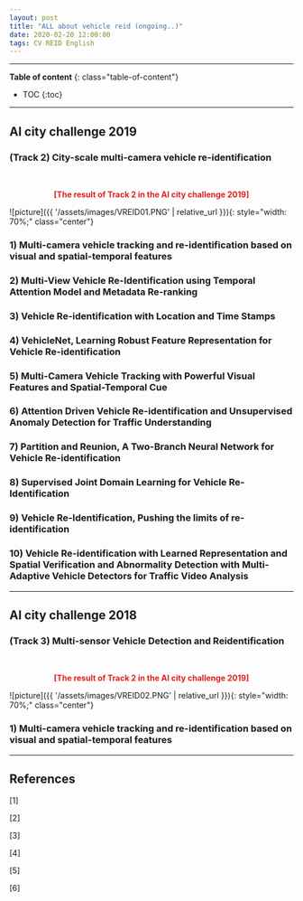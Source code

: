 ```yaml
---
layout: post
title: "ALL about vehicle reid (ongoing..)"
date: 2020-02-20 12:00:00
tags: CV REID English
---
```


<!--more-->

---

**Table of content**
{: class="table-of-content"}
* TOC
{:toc}

---

## AI city challenge 2019 

### (Track 2) City-scale multi-camera vehicle re-identification

<br/>
<p align="center" style="color: #e01f1f; font-weight: bold;">[The result of Track 2 in the AI city challenge 2019]</p>
![picture]({{ '/assets/images/VREID01.PNG' | relative_url }}){: style="width: 70%;" class="center"}
<br/>

### 1) Multi-camera vehicle tracking and re-identification based on visual and spatial-temporal features

### 2) Multi-View Vehicle Re-Identification using Temporal Attention Model and Metadata Re-ranking

### 3) Vehicle Re-identification with Location and Time Stamps

### 4) VehicleNet, Learning Robust Feature Representation for Vehicle Re-identification

### 5) Multi-Camera Vehicle Tracking with Powerful Visual Features and Spatial-Temporal Cue

### 6) Attention Driven Vehicle Re-identification and Unsupervised Anomaly Detection for Traffic Understanding

### 7) Partition and Reunion, A Two-Branch Neural Network for Vehicle Re-identification

### 8) Supervised Joint Domain Learning for Vehicle Re-Identification

### 9) Vehicle Re-Identification, Pushing the limits of re-identification

### 10) Vehicle Re-identification with Learned Representation and Spatial Verification and Abnormality Detection with Multi-Adaptive Vehicle Detectors for Traffic Video Analysis

---

## AI city challenge 2018

### (Track 3) Multi-sensor Vehicle Detection and Reidentification


<br/>
<p align="center" style="color: #e01f1f; font-weight: bold;">[The result of Track 2 in the AI city challenge 2019]</p>
![picture]({{ '/assets/images/VREID02.PNG' | relative_url }}){: style="width: 70%;" class="center"}
<br/>


### 1) Multi-camera vehicle tracking and re-identification based on visual and spatial-temporal features


---

## References

[1]

[2]

[3]

[4]

[5]

[6]
